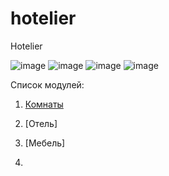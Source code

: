 # hotelier
Hotelier

![image](https://github.com/user-attachments/assets/062562cf-ae85-40ef-9e48-4efcb2b5f266)
![image](https://github.com/user-attachments/assets/5c67f3a8-3ec3-4140-b193-c99b998751dc)
![image](https://github.com/user-attachments/assets/d516aaf4-5e87-4f95-9492-addbbe222bee)
![image](https://github.com/user-attachments/assets/d50712de-af71-4ec4-b952-427db39c2716)


Список модулей:
<MD>
1. [Комнаты](/rooms/README.md "Энциклопедия про web-dev")
2. [Отель]
3. [Мебель]

4. 
